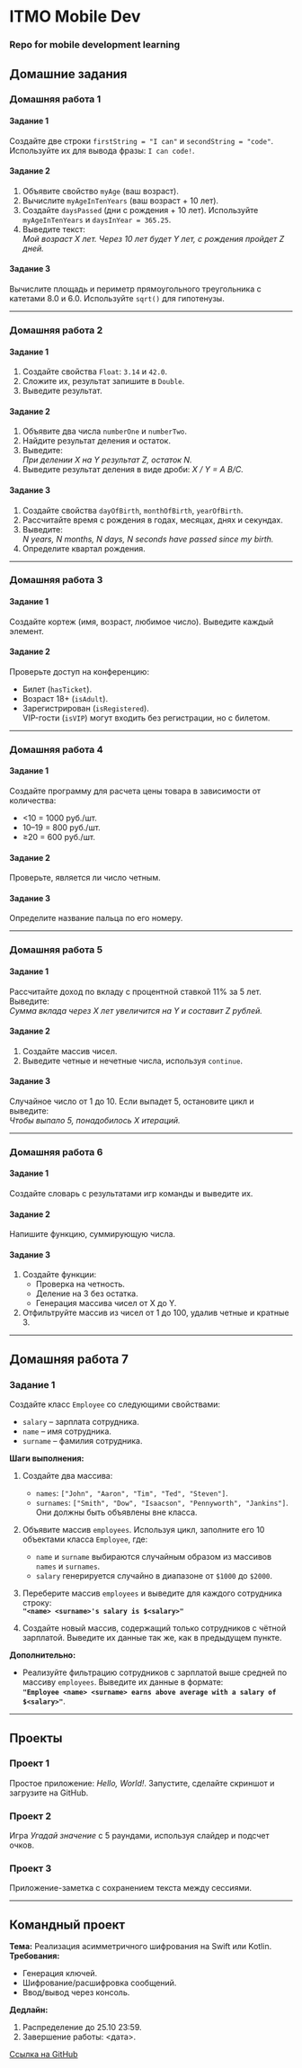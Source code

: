 # ITMO Mobile Dev
### Repo for mobile development learning

## Домашние задания

### Домашняя работа 1

#### Задание 1
Создайте две строки `firstString = "I can"` и `secondString = "code"`. Используйте их для вывода фразы: `I can code!`.

#### Задание 2
1. Объявите свойство `myAge` (ваш возраст).
2. Вычислите `myAgeInTenYears` (ваш возраст + 10 лет).
3. Создайте `daysPassed` (дни с рождения + 10 лет). Используйте `myAgeInTenYears` и `daysInYear = 365.25`.
4. Выведите текст:  
   *Мой возраст X лет. Через 10 лет будет Y лет, с рождения пройдет Z дней.*

#### Задание 3
Вычислите площадь и периметр прямоугольного треугольника с катетами 8.0 и 6.0. Используйте `sqrt()` для гипотенузы.

---

### Домашняя работа 2

#### Задание 1
1. Создайте свойства `Float`: `3.14` и `42.0`.
2. Сложите их, результат запишите в `Double`.
3. Выведите результат.

#### Задание 2
1. Объявите два числа `numberOne` и `numberTwo`.
2. Найдите результат деления и остаток.
3. Выведите:  
   *При делении X на Y результат Z, остаток N.*
4. Выведите результат деления в виде дроби: *X / Y = A B/C.*

#### Задание 3
1. Создайте свойства `dayOfBirth`, `monthOfBirth`, `yearOfBirth`.
2. Рассчитайте время с рождения в годах, месяцах, днях и секундах.
3. Выведите:  
   *N years, N months, N days, N seconds have passed since my birth.*
4. Определите квартал рождения.

---

### Домашняя работа 3

#### Задание 1
Создайте кортеж (имя, возраст, любимое число). Выведите каждый элемент.

#### Задание 2
Проверьте доступ на конференцию:
- Билет (`hasTicket`).
- Возраст 18+ (`isAdult`).
- Зарегистрирован (`isRegistered`).  
  VIP-гости (`isVIP`) могут входить без регистрации, но с билетом.

---

### Домашняя работа 4

#### Задание 1
Создайте программу для расчета цены товара в зависимости от количества:
- <10 = 1000 руб./шт.
- 10–19 = 800 руб./шт.
- ≥20 = 600 руб./шт.

#### Задание 2
Проверьте, является ли число четным.

#### Задание 3
Определите название пальца по его номеру.

---

### Домашняя работа 5

#### Задание 1
Рассчитайте доход по вкладу с процентной ставкой 11% за 5 лет. Выведите:  
*Сумма вклада через X лет увеличится на Y и составит Z рублей.*

#### Задание 2
1. Создайте массив чисел.
2. Выведите четные и нечетные числа, используя `continue`.

#### Задание 3
Случайное число от 1 до 10. Если выпадет 5, остановите цикл и выведите:  
*Чтобы выпало 5, понадобилось X итераций.*

---

### Домашняя работа 6

#### Задание 1
Создайте словарь с результатами игр команды и выведите их.

#### Задание 2
Напишите функцию, суммирующую числа.

#### Задание 3
1. Создайте функции:
    - Проверка на четность.
    - Деление на 3 без остатка.
    - Генерация массива чисел от X до Y.
2. Отфильтруйте массив из чисел от 1 до 100, удалив четные и кратные 3.

---

## Домашняя работа 7

### Задание 1
Создайте класс `Employee` со следующими свойствами:
- `salary` – зарплата сотрудника.
- `name` – имя сотрудника.
- `surname` – фамилия сотрудника.

**Шаги выполнения:**
1. Создайте два массива:
    - `names`: `["John", "Aaron", "Tim", "Ted", "Steven"]`.
    - `surnames`: `["Smith", "Dow", "Isaacson", "Pennyworth", "Jankins"]`.  
      Они должны быть объявлены вне класса.

2. Объявите массив `employees`. Используя цикл, заполните его 10 объектами класса `Employee`, где:
    - `name` и `surname` выбираются случайным образом из массивов `names` и `surnames`.
    - `salary` генерируется случайно в диапазоне от `$1000` до `$2000`.

3. Переберите массив `employees` и выведите для каждого сотрудника строку:  
   **`"<name> <surname>'s salary is $<salary>"`**

4. Создайте новый массив, содержащий только сотрудников с чётной зарплатой. Выведите их данные так же, как в предыдущем пункте.

**Дополнительно:**
- Реализуйте фильтрацию сотрудников с зарплатой выше средней по массиву `employees`. Выведите их данные в формате:  
  **`"Employee <name> <surname> earns above average with a salary of $<salary>"`**.

---

## Проекты

### Проект 1
Простое приложение: *Hello, World!*. Запустите, сделайте скриншот и загрузите на GitHub.

### Проект 2
Игра *Угадай значение* с 5 раундами, используя слайдер и подсчет очков.

### Проект 3
Приложение-заметка с сохранением текста между сессиями.

---

## Командный проект

**Тема:** Реализация асимметричного шифрования на Swift или Kotlin.  
**Требования:**
- Генерация ключей.
- Шифрование/расшифровка сообщений.
- Ввод/вывод через консоль.

**Дедлайн:**
1. Распределение до 25.10 23:59.
2. Завершение работы: <дата>.

[Ссылка на GitHub](https://github.com/G4linov/Kotlin-simple-team-project)
